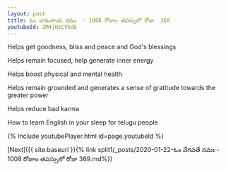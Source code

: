 ```yaml
---
layout: post
title: ఓం వామనాయ నమః  - 1008 రోజుల తపస్సులో రోజు  368
youtubeId: ZM4jHzCV5dE
---
```

 
 
Helps get goodness, bliss and peace and God's blessings
 
Helps remain focused, help generate inner energy 
 
Helps boost physical and mental health 
 
Helps remain grounded and generates a sense of gratitude towards the greater power 
 
Helps reduce bad karma
 
How to learn English in your sleep for telugu people
 
 
 
 


{% include youtubePlayer.html id=page.youtubeId %}
 
[Next]({{ site.baseurl }}{% link split1/_posts/2020-01-22-ఓం వేగవతే నమః  - 1008 రోజుల తపస్సులో రోజు  369.md%})
 

